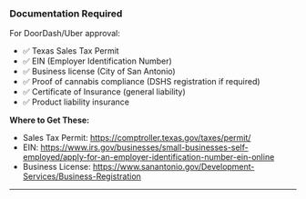 ### Documentation Required

For DoorDash/Uber approval:

- ✅ Texas Sales Tax Permit
- ✅ EIN (Employer Identification Number)
- ✅ Business license (City of San Antonio)
- ✅ Proof of cannabis compliance (DSHS registration if required)
- ✅ Certificate of Insurance (general liability)
- ✅ Product liability insurance

**Where to Get These:**

- Sales Tax Permit: <https://comptroller.texas.gov/taxes/permit/>
- EIN: <https://www.irs.gov/businesses/small-businesses-self-employed/apply-for-an-employer-identification-number-ein-online>
- Business License: <https://www.sanantonio.gov/Development-Services/Business-Registration>

---
